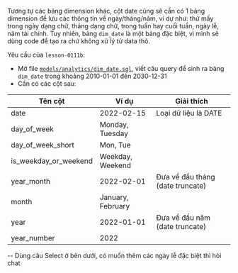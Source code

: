 Tương tự các bảng dimension khác, cột date cũng sẽ cần có 1 bảng dimension để lưu các thông tin về ngày/tháng/năm, ví dự như: thứ mấy trong ngày dạng chữ, tháng dạng chữ, trong tuần hay cuối tuần, ngày lễ, năm tài chính.
Tuy nhiên, bảng `dim_date` là một bảng đặc biệt, vì mình sẽ dùng code để tạo ra chứ không xử lý từ data thô.

Yêu cầu của `lesson-0111b`:
- Mở file [`models/analytics/dim_date.sql`](../models/analytics/dim_date.sql), viết câu query để sinh ra bảng `dim_date` trong khoảng 2010-01-01 đến 2030-12-31
- Cần có các cột sau:

| Tên cột               | Ví dụ             | Giải thích                       |
|-----------------------|-------------------|----------------------------------|
| date                  | 2022-02-15        | Loại dữ liệu là DATE             |
| day_of_week           | Monday, Tuesday   |                                  |
| day_of_week_short     | Mon, Tue          |                                  |
| is_weekday_or_weekend | Weekday, Weekend  |                                  |
| year_month            | 2022-02-01        | Đưa về đầu tháng (date truncate) |
| month                 | January, February |                                  |
| year                  | 2022-01-01        | Đưa về đầu năm (date truncate)   |
| year_number           | 2022              |                                  |


-- Dùng câu Select ở bên dưới, có muốn thêm các ngày lễ đặc biệt thì hỏi chat


<!-- SELECT
  d AS date,  -- DATE gốc
  FORMAT_DATE('%A', d) AS day_of_week,            -- Monday, Tuesday, ...
  FORMAT_DATE('%a', d) AS day_of_week_short,      -- Mon, Tue, ...
  CASE 
    WHEN EXTRACT(DAYOFWEEK FROM d) IN (1, 7) THEN 'Weekend'
    ELSE 'Weekday'
  END AS is_weekday_or_weekend,                   -- Weekday / Weekend
  DATE_TRUNC(d, MONTH) AS year_month,             -- 2022-02-01
  FORMAT_DATE('%B', d) AS month,                  -- January, February
  DATE_TRUNC(d, YEAR) AS year,                    -- 2022-01-01
  EXTRACT(YEAR FROM d) AS year_number             -- 2022
FROM
  UNNEST(GENERATE_DATE_ARRAY('2010-01-01', '2030-12-31', INTERVAL 1 DAY)) AS d -->
